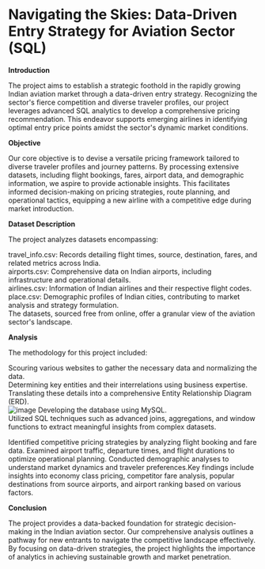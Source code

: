 # Navigating the Skies: Data-Driven Entry Strategy for Aviation Sector (SQL)
**Introduction**

The project aims to establish a strategic foothold in the rapidly growing Indian aviation market through a data-driven entry strategy. Recognizing the sector's fierce competition and diverse traveler profiles, our project leverages advanced SQL analytics to develop a comprehensive pricing recommendation. This endeavor supports emerging airlines in identifying optimal entry price points amidst the sector's dynamic market conditions.

**Objective**

Our core objective is to devise a versatile pricing framework tailored to diverse traveler profiles and journey patterns. By processing extensive datasets, including flight bookings, fares, airport data, and demographic information, we aspire to provide actionable insights. This facilitates informed decision-making on pricing strategies, route planning, and operational tactics, equipping a new airline with a competitive edge during market introduction.

**Dataset Description**

The project analyzes datasets encompassing:

travel_info.csv: Records detailing flight times, source, destination, fares, and related metrics across India.<br />
airports.csv: Comprehensive data on Indian airports, including infrastructure and operational details.<br />
airlines.csv: Information of Indian airlines and their respective flight codes.<br />
place.csv: Demographic profiles of Indian cities, contributing to market analysis and strategy formulation.<br />
The datasets, sourced free from online, offer a granular view of the aviation sector's landscape.

**Analysis**

The methodology for this project included:

Scouring various websites to gather the necessary data and normalizing the data.<br />
Determining key entities and their interrelations using business expertise.<br />
Translating these details into a comprehensive Entity Relationship Diagram (ERD).<br />
![image](https://github.com/AravindTeja35/Navigating-the-Skies-SQL-/assets/163460197/2762a1d9-0cc4-4ceb-848a-074c6c79e281)
Developing the database using MySQL.<br />
Utilized SQL techniques such as advanced joins, aggregations, and window functions to extract meaningful insights from complex datasets.<br />

Identified competitive pricing strategies by analyzing flight booking and fare data. Examined airport traffic, departure times, and flight durations to optimize operational planning. Conducted demographic analyses to understand market dynamics and traveler preferences.Key findings include insights into economy class pricing, competitor fare analysis, popular destinations from source airports, and airport ranking based on various factors.

**Conclusion**

The project provides a data-backed foundation for strategic decision-making in the Indian aviation sector. Our comprehensive analysis outlines a pathway for new entrants to navigate the competitive landscape effectively. By focusing on data-driven strategies, the project highlights the importance of analytics in achieving sustainable growth and market penetration.

